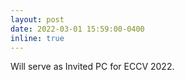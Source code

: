 ```yaml
---
layout: post
date: 2022-03-01 15:59:00-0400
inline: true
---
```


Will serve as Invited PC for ECCV 2022.
